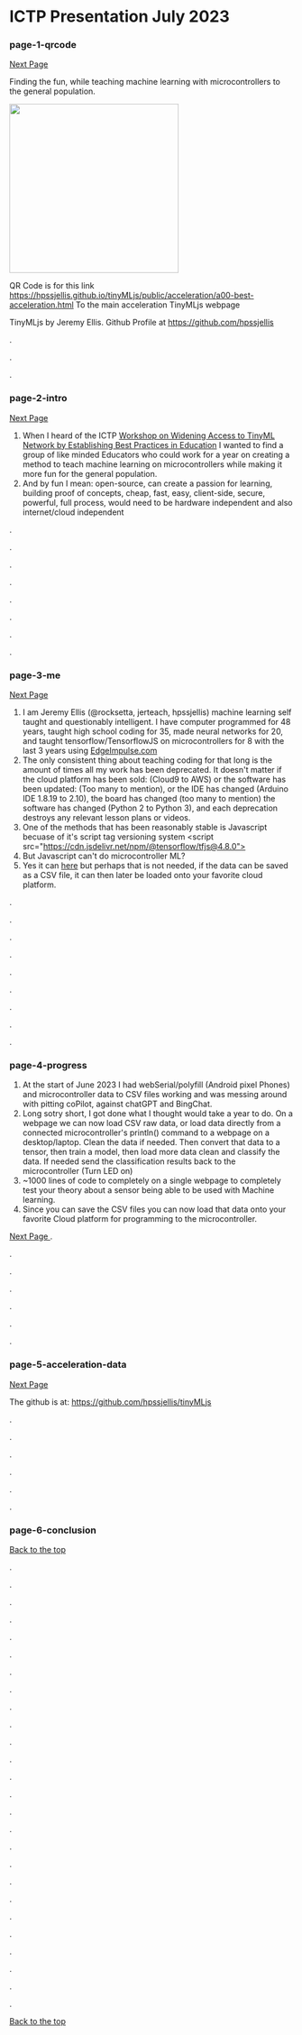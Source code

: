 # ICTP Presentation July 2023

### page-1-qrcode
<a href="#page-2-intro"> Next Page </a>



Finding the fun, while teaching machine learning with microcontrollers to the general population.

<img src="https://github.com/hpssjellis/tinyMLjs/assets/5605614/c1ebc04f-cf69-40fb-b662-1b828558fa25" width=300 />

QR Code is for this link <https://hpssjellis.github.io/tinyMLjs/public/acceleration/a00-best-acceleration.html> To the main acceleration TinyMLjs webpage

TinyMLjs by Jeremy Ellis. Github Profile at <https://github.com/hpssjellis>




.


.

.

### page-2-intro

<a href="#page-3-me"> Next Page </a>

1. When I heard of the ICTP <a href="https://indico.ictp.it/event/10185">Workshop on Widening Access to TinyML Network by Establishing Best Practices in Education</a> I wanted to find a group of like minded Educators
who could work for a year on creating a method to teach machine learning on microcontrollers while making it more fun for the general population.
1. And by fun I mean: open-source, can create a passion for learning, building proof of concepts, cheap, fast, easy, client-side, secure, powerful, full process, would need to be hardware independent and also internet/cloud independent

.

.


.


.

.


.


.

.



### page-3-me

<a href="#page-4-progress"> Next Page </a>

1. I am Jeremy Ellis (@rocksetta, jerteach, hpssjellis) machine learning self taught and questionably intelligent. I have computer programmed for 48 years, taught high school coding for 35,
made neural networks for 20, and taught tensorflow/TensorflowJS on microcontrollers for 8 with the last 3 years using [EdgeImpulse.com](https://www.edgeimpulse.com/)
1. The only consistent thing about teaching coding for that long is the amount of times all my work has been deprecated. It doesn't matter if the cloud platform has been sold: (Cloud9 to AWS) or the software has been updated: (Too many to mention), or the IDE has changed (Arduino IDE 1.8.19 to 2.10), the board has changed (too many to mention) the software has changed (Python 2 to Python 3), and each deprecation destroys any relevant lesson plans or videos.
1. One of the methods that has been reasonably stable is Javascript becuase of it's script tag versioning system
   &#60;script src="https://cdn.jsdelivr.net/npm/@tensorflow/tfjs@4.8.0"> </script>
1. But Javascript can't do microcontroller ML? 
1. Yes it can [here](https://github.com/hpssjellis/my-examples-for-the-arduino-portentaH7/tree/master/m09-Tensoflow/tfjs-convert-to-arduino-header) but perhaps that is not needed, if the data can be saved as a CSV file, it can then later be loaded onto your favorite cloud platform.

.


.

.

.

.


.

.


.

.


### page-4-progress

1. At the start of June 2023 I had webSerial/polyfill (Android pixel Phones) and microcontroller data to CSV files working and was messing around with pitting coPilot, against chatGPT and BingChat.
1. Long sotry short, I got done what I thought would take a year to do. On a webpage we can now load CSV raw data, or load data directly from a connected microcontroller's println() command to a webpage on a desktop/laptop. Clean the data if needed. Then convert that data to a tensor, then train a model, then load more data clean and classify the data. If needed send the classification results back to the microcontroller (Turn LED on)
1. ~1000 lines of code to completely on a single webpage to completely test your theory about a sensor being able to be used with Machine learning.
1. Since you can save the CSV files you can now load that data onto your favorite Cloud platform for programming to the microcontroller.


<a href="#page-5-acceleration-data"> Next Page </a>
.


.


.


.


.

.

.


### page-5-acceleration-data


<a href="#page-6-Conclusion"> Next Page </a>


The github is at: <https://github.com/hpssjellis/tinyMLjs>


.


.

.

.


.

.


### page-6-conclusion


<a href="#page-1-qrcode"> Back to the top</a>


.


.

.

.


.

.



.

.

.

.

.

.

.

.

.

.

.

.

.

.

.

.

.

.

.

.


<a href="#page-1-qrcode"> Back to the top</a>
